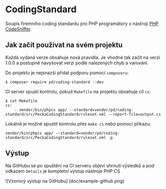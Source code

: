 # CodingStandard

Soupis firemního coding standardu pro PHP programátory v nástroji [PHP CodeSniffer](https://github.com/squizlabs/PHP_CodeSniffer).

## Jak začít používat na svém projektu

Každá vydaná verze obsahuje nová pravidla. Je vhodné tak začít na verzi 1.0.0 a postupně navyšovat verzi podle nalezených chyb a varování.

Do projektu je nejsnazší přidat podporu pomocí `composeru`:

```
$ composer require pd/coding-standard --dev
```

CI server spustí kontrolu, pokud `Makefile` na projektu obsahuje cíl `cs`:

```
$ cat Makefile
cs:
	- vendor/bin/phpcs app/ --standard=vendor/pd/coding-standard/src/PeckaCodingStandard/ruleset.xml --report-file=output.cs
```

Lokálně je možné spustit kontrolu přes `make cs` nebo pomocí příkazu:

```
vendor/bin/phpcs app/ --standard=vendor/pd/coding-standard/src/PeckaCodingStandard/ruleset.xml -p
```

## Výstup

Na GitHubu se po spuštění na CI serveru objeví shrnutí výsledků a pod odkazem `Details` je kompletní výstup nástroje PHP CS

![Vzorový výstup na GitHubu]
(doc/example-github.png)
